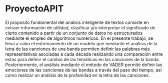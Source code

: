 # ProyectoAPIT

El propósito fundamental del análisis inteligente de textos consiste en extraer información de utilidad, clasificar y/o interpretar el significado de cierto contenido a partir de un conjunto de datos no estructurados mediante el empleo de algoritmos numéricos. 
En el presente trabajo, se lleva a cabo el entrenamiento de un modelo que mediante el análisis de la letra de las canciones de una banda permiten definir las palabras más representativas asociadas a cada década realizando una comparación entre estas para definir el cambio de las temáticas en las canciones de la banda. Posteriormente, el análisis mediante el método de VADER permite definir las emociones de las canciones de las bandas a través del paso del tiempo, así como realizar un análisis de la profanidad en la letra de las canciones.
